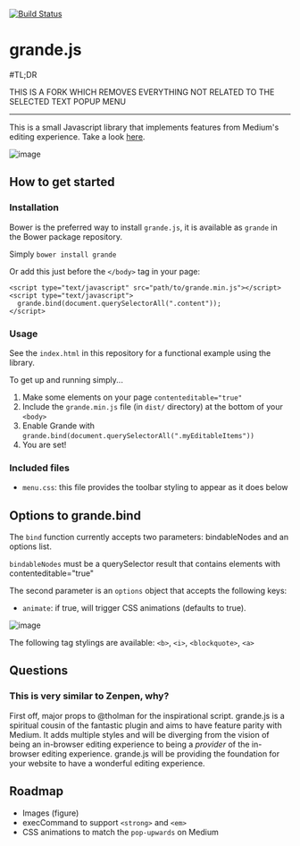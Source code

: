 [![Build Status](https://travis-ci.org/mduvall/grande.js.png)](https://travis-ci.org/mduvall/grande.js)

grande.js
=========

#TL;DR

THIS IS A FORK WHICH REMOVES EVERYTHING NOT RELATED TO THE SELECTED TEXT POPUP MENU

------------------

This is a small Javascript library that implements features from Medium's editing experience. Take a look [here](http://mattduvall.com/grande.js/).

![image](http://f.cl.ly/items/0G280f2t1s123H3k3O2z/Screen%20Shot%202013-08-31%20at%203.08.44%20PM.png)

How to get started
------------------

### Installation
Bower is the preferred way to install `grande.js`, it is available as `grande` in the Bower package repository.

Simply `bower install grande`

Or add this just before the `</body>` tag in your page:
```
<script type="text/javascript" src="path/to/grande.min.js"></script>
<script type="text/javascript">
  grande.bind(document.querySelectorAll(".content"));
</script>
```

### Usage

See the `index.html` in this repository for a functional example using the library.

To get up and running simply...

1. Make some elements on your page `contenteditable="true"`
2. Include the `grande.min.js` file (in `dist/` directory) at the bottom of your `<body>`
3. Enable Grande with `grande.bind(document.querySelectorAll(".myEditableItems"))`
4. You are set!

### Included files

- `menu.css`: this file provides the toolbar styling to appear as it does below

## Options to grande.bind

The `bind` function currently accepts two parameters: bindableNodes and an options list.

`bindableNodes` must be a querySelector result that contains elements with contenteditable="true"

The second parameter is an `options` object that accepts the following keys:

- `animate`: if true, will trigger CSS animations (defaults to true).

![image](http://f.cl.ly/items/0O1M1R1g2w1P213C0S3Z/Screen%20Shot%202013-08-21%20at%2011.53.55%20PM.png)

The following tag stylings are available: `<b>`, `<i>`, `<blockquote>`, `<a>`

Questions
---------
### This is very similar to Zenpen, why?
First off, major props to @tholman for the inspirational script. grande.js is a spiritual cousin of the fantastic plugin and aims to have feature parity with Medium. It adds multiple styles and will be diverging from the vision of being an in-browser editing experience to being a *provider* of the in-browser editing experience. grande.js will be providing the foundation for your website to have a wonderful editing experience.

Roadmap
-------
- Images (figure)
- execCommand to support `<strong>` and `<em>`
- CSS animations to match the `pop-upwards` on Medium

